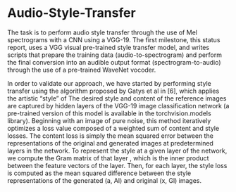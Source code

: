 # Audio-Style-Transfer

  The task is to perform audio style transfer through the use of Mel spectrograms with a CNN using a VGG-19. The first milestone, this status report, uses a VGG visual pre-trained style transfer model, and writes scripts that prepare the training data (audio-to-spectrogram) and perform the final conversion into an audible output format (spectrogram-to-audio) through the use of a pre-trained WaveNet vocoder.

  In order to validate our approach, we have started by performing style transfer using the algorithm proposed by Gatys et al in [6], which applies the artistic “style” of The desired style and content of the reference images are captured by hidden layers of the VGG-19 image classification network (a pre-trained version of this model is available in the torchvision.models library). Beginning with an image of pure noise, this method iteratively optimizes a loss value composed of a weighted sum of content and style losses. The content loss is simply the mean squared error between the representations of the original and generated images at predetermined layers in the network. To represent the style at a given layer of the network, we compute the Gram matrix of that layer , which is the inner product between the feature vectors of the layer. Then, for each layer, the style loss is computed as the mean squared difference between the style representations of the generated (a, Al) and original (x, Gl) images.

